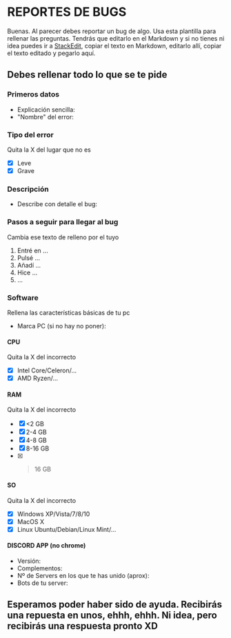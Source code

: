 # REPORTES DE BUGS
Buenas. Al parecer debes reportar un bug de algo. Usa esta plantilla para rellenar las preguntas. Tendrás que editarlo en el Markdown y si no tienes ni idea puedes ir a [StackEdit](https://stackedit.io/), copiar el texto en Markdown, editarlo allí, copiar el texto editado y pegarlo aquí.

## Debes rellenar todo lo que se te pide

 ### Primeros datos
 * Explicación sencilla: 
 * "Nombre" del error: 
 ### Tipo del error
 Quita la X del lugar que no es
 
 * [x] Leve
 * [x] Grave

### Descripción
* Describe con detalle el bug: 

### Pasos a seguir para llegar al bug
Cambia ese texto de relleno por el tuyo

 1. Entré en ...
 2. Pulsé ...
 3. Añadí ...
 4. Hice ...
 5. ...

### Software
Rellena las características básicas de tu pc

 - Marca PC (si no hay no poner): 
#### CPU
Quita la X del incorrecto

 - [x] Intel Core/Celeron/...
 - [x] AMD Ryzen/...

#### RAM
Quita la X del incorrecto

 - [x] <2 GB
 - [x] 2-4 GB
 - [x] 4-8 GB
 - [x] 8-16 GB
 - [x] >16 GB

#### SO
Quita la X del incorrecto

 - [x] Windows XP/Vista/7/8/10
 - [x] MacOS X
 - [x] Linux Ubuntu/Debian/Linux Mint/...

#### DISCORD APP (no chrome)

 - Versión: 
 - Complementos: 
 - Nº de Servers en los que te has unido (aprox): 
 - Bots de tu server: 

## Esperamos poder haber sido de ayuda. Recibirás una repuesta en unos, ehhh, ehhh. Ni idea, pero recibirás una respuesta pronto XD
